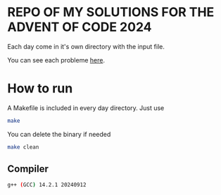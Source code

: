 # REPO OF MY SOLUTIONS FOR THE ADVENT OF CODE 2024

Each day come in it's own directory with the input file.

You can see each probleme [here](https://adventofcode.com/).

# How to run
A Makefile is included in every day directory.
Just use
```bash
make
```

You can delete the binary if needed
```bash
make clean
```

## Compiler
```bash
g++ (GCC) 14.2.1 20240912
```